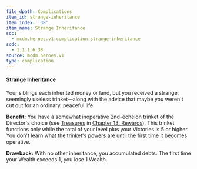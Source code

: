 ```yaml
---
file_dpath: Complications
item_id: strange-inheritance
item_index: '38'
item_name: Strange Inheritance
scc:
  - mcdm.heroes.v1:complication:strange-inheritance
scdc:
  - 1.1.1:6:38
source: mcdm.heroes.v1
type: complication
---
```


#### Strange Inheritance

Your siblings each inherited money or land, but you received a strange, seemingly useless trinket—along with the advice that maybe you weren't cut out for an ordinary, peaceful life.

**Benefit:** You have a somewhat inoperative 2nd-echelon trinket of the Director's choice (see [Treasures](#page-327-2) in [Chapter 13: Rewards](#page-327-1)). This trinket functions only while the total of your level plus your Victories is 5 or higher. You don't learn what the trinket's powers are until the first time it becomes operative.

**Drawback:** With no other inheritance, you accumulated debts. The first time your Wealth exceeds 1, you lose 1 Wealth.
